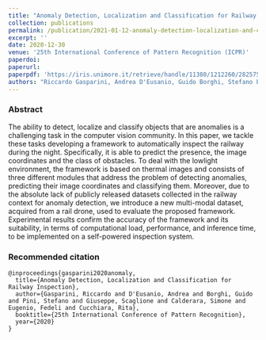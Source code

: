 ```yaml
---
title: "Anomaly Detection, Localization and Classification for Railway Inspection"
collection: publications
permalink: /publication/2021-01-12-anomaly-detection-localization-and-classification-for-railway-inspection
excerpt: ''
date: 2020-12-30
venue: '25th International Conference of Pattern Recognition (ICPR)'
paperdoi:
paperurl:
paperpdf: 'https://iris.unimore.it/retrieve/handle/11380/1212260/282575/ICPR_2020_RFI.pdf'
authors: "Riccardo Gasparini, Andrea D'Eusanio, Guido Borghi, Stefano Pini, Giuseppe Scaglione, Simone Calderara, Eugenio Fedeli, Rita Cucchiara"
---
```

### Abstract
The ability to detect, localize and classify objects that are anomalies is a challenging task in the computer vision 
community. In this paper, we tackle these tasks developing a framework to automatically inspect the railway during the 
night. Specifically, it is able to predict the presence, the image coordinates and the class of obstacles. To deal with 
the lowlight environment, the framework is based on thermal images and consists of three different modules that address 
the problem of detecting anomalies, predicting their image coordinates and classifying them. Moreover, due to the 
absolute lack of publicly released datasets collected in the railway context for anomaly detection, we introduce a 
new multi-modal dataset, acquired from a rail drone, used to evaluate the proposed framework. Experimental results 
confirm the accuracy of the framework and its suitability, in terms of computational load, performance, and inference 
time, to be implemented on a self-powered inspection system. 

### Recommended citation
```
@inproceedings{gasparini2020anomaly,
  title={Anomaly Detection, Localization and Classification for Railway Inspection},
  author={Gasparini, Riccardo and D'Eusanio, Andrea and Borghi, Guido and Pini, Stefano and Giuseppe, Scaglione and Calderara, Simone and Eugenio, Fedeli and Cucchiara, Rita},
  booktitle={25th International Conference of Pattern Recognition},
  year={2020}
}
```
